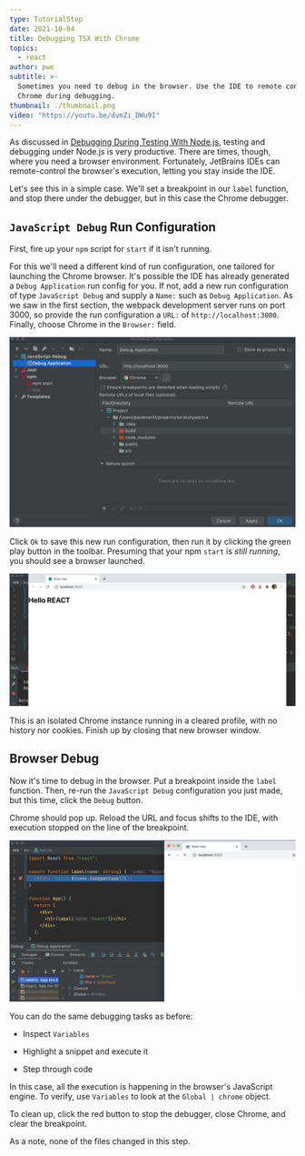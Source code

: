 ```yaml
---
type: TutorialStep
date: 2021-10-04
title: Debugging TSX With Chrome
topics:
  - react
author: pwe
subtitle: >-
  Sometimes you need to debug in the browser. Use the IDE to remote control
  Chrome during debugging.
thumbnail: ./thumbnail.png
video: "https://youtu.be/dvmZi_DWu9I"
---
```


As discussed in [Debugging During Testing With Node.js](../nodejs_debugging/), testing and debugging under Node.js is very productive.
There are times, though, where you need a browser environment.
Fortunately, JetBrains IDEs can remote-control the browser's execution, letting you stay inside the IDE.

Let's see this in a simple case.
We'll set a breakpoint in our `label` function, and stop there under the debugger, but in this case the Chrome debugger.

## `JavaScript Debug` Run Configuration

First, fire up your `npm` script for `start` if it isn't running.

For this we'll need a different kind of run configuration, one tailored for launching the Chrome browser.
It's possible the IDE has already generated a `Debug Application` run config for you.
If not, add a new run configuration of type `JavaScript Debug` and supply a `Name:` such as `Debug Application`.
As we saw in the first section, the webpack development server runs on port 3000, so provide the run configuration a `URL:` of `http://localhost:3000`. Finally, choose Chrome in the `Browser:` field.

![JavaScript Debug Run Configuration Type](./screenshots/run_configuration.png)

Click `Ok` to save this new run configuration, then run it by clicking the green play button in the toolbar.
Presuming that your npm `start` is _still running_, you should see a browser launched.

![Run npm start browser](./screenshots/run_start_browser.png)

This is an isolated Chrome instance running in a cleared profile, with no history nor cookies.
Finish up by closing that new browser window.

## Browser Debug

Now it's time to debug in the browser.
Put a breakpoint inside the `label` function.
Then, re-run the `JavaScript Debug` configuration you just made, but this time, click the `Debug` button.

Chrome should pop up.
Reload the URL and focus shifts to the IDE, with execution stopped on the line of the breakpoint.

![Stop At Breakpoint](./screenshots/stop_execution.png)

You can do the same debugging tasks as before:

- Inspect `Variables`

- Highlight a snippet and execute it

- Step through code

In this case, all the execution is happening in the browser's JavaScript engine.
To verify, use `Variables` to look at the `Global | chrome` object.

To clean up, click the red button to stop the debugger, close Chrome, and clear the breakpoint.

As a note, none of the files changed in this step.

